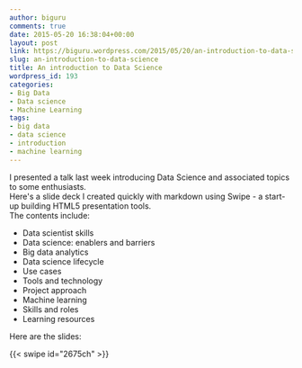 ```yaml
---
author: biguru
comments: true
date: 2015-05-20 16:38:04+00:00
layout: post
link: https://biguru.wordpress.com/2015/05/20/an-introduction-to-data-science/
slug: an-introduction-to-data-science
title: An introduction to Data Science
wordpress_id: 193
categories:
- Big Data
- Data science
- Machine Learning
tags:
- big data
- data science
- introduction
- machine learning
---
```


I presented a talk last week introducing Data Science and associated topics to some enthusiasts.  
Here's a slide deck I created quickly with markdown using Swipe - a start-up building HTML5 presentation tools.  
The contents include:  

- Data scientist skills
- Data science: enablers and barriers
- Big data analytics
- Data science lifecycle
- Use cases
- Tools and technology
- Project approach
- Machine learning
- Skills and roles
- Learning resources

Here are the slides:

{{< swipe id="2675ch" >}}

